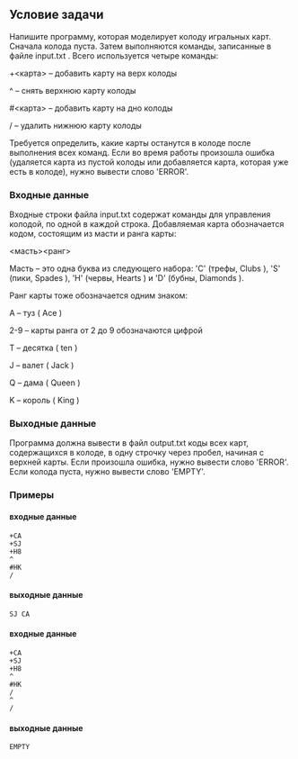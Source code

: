 ## Условие задачи

Напишите программу, которая моделирует колоду игральных карт. Сначала колода пуста. Затем выполняются команды, записанные в файле input.txt . Всего используется четыре команды:

+<карта> – добавить карту на верх колоды

^ – снять верхнюю карту колоды

#<карта> – добавить карту на дно колоды

/ – удалить нижнюю карту колоды

Требуется определить, какие карты останутся в колоде после выполнения всех команд. Если во время работы произошла ошибка (удаляется карта из пустой колоды или добавляется карта, которая уже есть в колоде), нужно вывести слово 'ERROR'.

### Входные данные
Входные строки файла input.txt содержат команды для управления колодой, по одной в каждой строка. Добавляемая карта обозначается кодом, состоящим из масти и ранга карты:

<масть><ранг>

Масть – это одна буква из следующего набора: 'C' (трефы, Clubs ), 'S' (пики, Spades ), 'H' (червы, Hearts ) и 'D' (бубны, Diamonds ).

Ранг карты тоже обозначается одним знаком:

A – туз ( Ace )

2-9 – карты ранга от 2 до 9 обозначаются цифрой

T – десятка ( ten )

J – валет ( Jack )

Q – дама ( Queen )

K – король ( King )

### Выходные данные
Программа должна вывести в файл output.txt коды всех карт, содержащихся в колоде, в одну строчку через пробел, начиная с верхней карты. Если произошла ошибка, нужно вывести слово 'ERROR'. Если колода пуста, нужно вывести слово 'EMPTY'.

### Примеры
#### входные данные
```
+CA
+SJ
+H8
^
#HK
/
```
#### выходные данные
```
SJ CA
```
#### входные данные
```
+CA
+SJ
+H8
^
#HK
/
^
/
```
#### выходные данные
```
EMPTY
```
